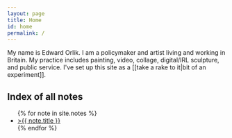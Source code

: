 ```yaml
---
layout: page
title: Home
id: home
permalink: /
---
```


My name is Edward Orlik. I am a policymaker and artist living and working in Britain. My practice includes painting, video, collage, digital/IRL sculpture, and public service.
I've set up this site as a [[take a rake to it|bit of an experiment]].

## Index of all notes

<ul>
  {% for note in site.notes %}
  <li>
    <a href="{{ note.url }}">>{{ note.title }}</a>
  </li>
  {% endfor %}
</ul>


<style>
  .wrapper {
    max-width: 46em;
  }
</style>
